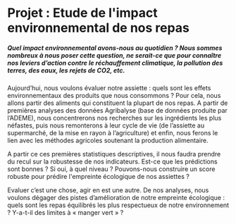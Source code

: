 # Projet : Etude de l'impact environnemental de nos repas

##### *Quel impact environnemental avons-nous au quotidien ? Nous sommes nombreux à nous poser cette question, ne serait-ce que pour connaître nos leviers d’action contre le réchauffement climatique, la pollution des terres, des eaux, les rejets de CO2, etc.*

Aujourd’hui, nous voulons évaluer notre assiette : quels sont les effets environnementaux des produits que nous consommons ? Pour cela, nous allons partir des aliments qui constituent la plupart de nos repas. A partir de premières analyses des données Agribalyse (base de données produite par l’ADEME), nous concentrerons nos recherches sur les ingrédients les plus néfastes, puis nous remonterons à leur cycle de vie (de l’assiette au supermarché, de la mise en rayon à l’agriculture) et enfin, nous ferons le lien avec les méthodes agricoles soutenant la production alimentaire. 

A partir ce ces premières statistiques descriptives, il nous faudra prendre du recul sur la robustesse de nos indicateurs. Est-ce que les prédictions sont bonnes ? Si oui, à quel niveau ? Pouvons-nous construire un score robuste pour prédire l'empreinte écologique de nos assiettes ? 

Evaluer c’est une chose, agir en est une autre. De nos analyses, nous voulons dégager des pistes d’amélioration de notre empreinte écologique : quels sont les repas équilibrés les plus respectueux de notre environnement ?  Y-a-t-il des limites à « manger vert » ?
